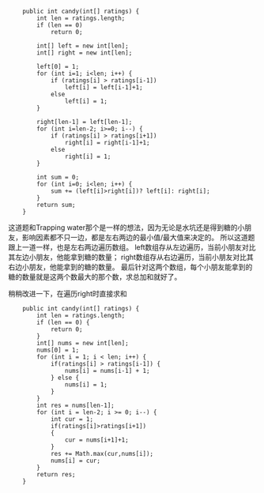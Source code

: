 ```
    public int candy(int[] ratings) {
    	int len = ratings.length;
    	if (len == 0)
    		return 0;
    	
    	int[] left = new int[len];
    	int[] right = new int[len];
    	
    	left[0] = 1;
    	for (int i=1; i<len; i++) {
    		if (ratings[i] > ratings[i-1])
    			left[i] = left[i-1]+1;
    		else
    			left[i] = 1;
    	}
    	
    	right[len-1] = left[len-1];
    	for (int i=len-2; i>=0; i--) {
    		if (ratings[i] > ratings[i+1]) 
    			right[i] = right[i-1]+1;
    		else 
    			right[i] = 1;
    	}
    	
    	int sum = 0;
    	for (int i=0; i<len; i++) {
    		sum += (left[i]>right[i])? left[i]: right[i];
    	}
    	return sum;
    }
```

这道题和Trapping water那个是一样的想法，因为无论是水坑还是得到糖的小朋友，影响因素都不只一边，都是左右两边的最小值/最大值来决定的。
所以这道题跟上一道一样，也是左右两边遍历数组。
left数组存从左边遍历，当前小朋友对比其左边小朋友，他能拿到糖的数量；
right数组存从右边遍历，当前小朋友对比其右边小朋友，他能拿到的糖的数量。
最后针对这两个数组，每个小朋友能拿到的糖的数量就是这两个数最大的那个数，求总加和就好了。


稍稍改进一下，在遍历right时直接求和
```
    public int candy(int[] ratings) {
        int len = ratings.length;
        if (len == 0) {
        	return 0;
        }
        int[] nums = new int[len];
        nums[0] = 1;
        for (int i = 1; i < len; i++) {
        	if(ratings[i] > ratings[i-1]) {
        		nums[i] = nums[i-1] + 1;
        	} else {
        		nums[i] = 1;
        	}
        }
        int res = nums[len-1];
        for (int i = len-2; i >= 0; i--) {
        	int cur = 1;  
            if(ratings[i]>ratings[i+1])  
            {  
                cur = nums[i+1]+1;  
            }  
            res += Math.max(cur,nums[i]);  
            nums[i] = cur; 
        }
        return res;
    }
```